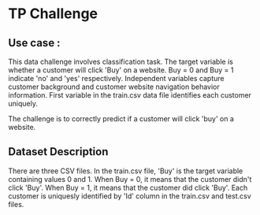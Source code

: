 # TP Challenge

## Use case :

This data challenge involves classification task. The target variable is whether a customer will click 'Buy' on a website. Buy = 0 and Buy = 1 indicate 'no' and 'yes' respectively. Independent variables capture customer background and customer website navigation behavior information. First variable in the train.csv data file identifies each customer uniquely.

The challenge is to correctly predict if a customer will click 'buy' on a website.


## Dataset Description

There are three CSV files. In the train.csv file, 'Buy' is the target variable containing values 0 and 1. When Buy = 0, it means that the customer didn't click 'Buy'. When Buy = 1, it means that the customer did click 'Buy'. Each customer is uniquesly identified by 'Id' column in the train.csv and test.csv files.


